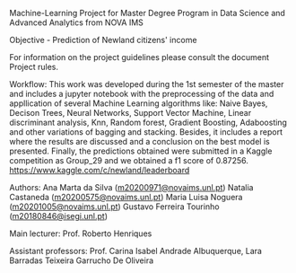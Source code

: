 
Machine-Learning Project for Master Degree Program in Data Science and Advanced Analytics from NOVA IMS

Objective - Prediction of Newland citizens' income

For information on the project guidelines please consult the document Project rules.

Workflow:
This work was developed during the 1st semester of the master and includes a jupyter notebook with the preprocessing of the data and appllication of several Machine Learning algorithms like: Naive Bayes, Decison Trees, Neural Networks, Support Vector Machine, Linear discriminant analysis, Knn, Random forest, Gradient Boosting, Adaboosting and other variations of bagging and stacking. Besides, it includes a report where the results are discussed and a conclusion on the best model is presented. Finally, the predictions obtained were submitted in a Kaggle competition as Group_29 and we obtained a f1 score of 0.87256. https://www.kaggle.com/c/newland/leaderboard


Authors:
Ana Marta da Silva (m20200971@novaims.unl.pt)
Natalia Castaneda (m20200575@novaims.unl.pt) 
Maria Luisa Noguera (m20201005@novaims.unl.pt)
Gustavo Ferreira Tourinho (m20180846@isegi.unl.pt)

Main lecturer:
Prof. Roberto Henriques 

Assistant professors:
Prof. Carina Isabel Andrade Albuquerque, Lara Barradas Teixeira Garrucho De Oliveira
